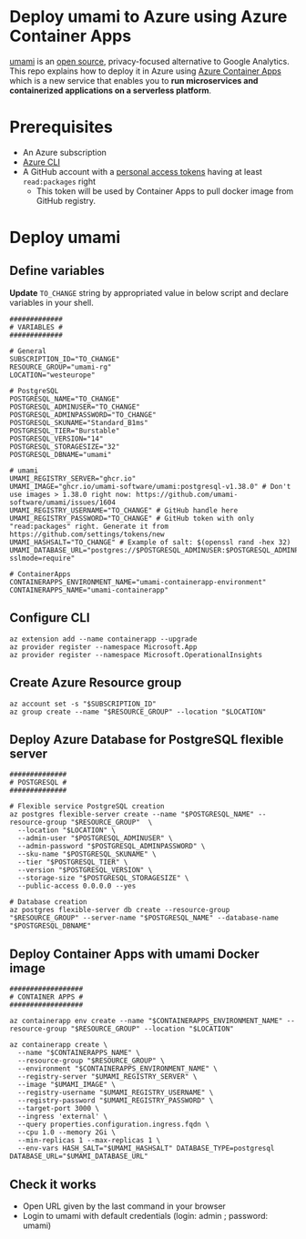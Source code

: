 # Deploy umami to Azure using Azure Container Apps

[umami](https://umami.is/) is an [open source](https://github.com/umami-software/umami), privacy-focused alternative to Google Analytics.
This repo explains how to deploy it in Azure using [Azure Container Apps](https://learn.microsoft.com/en-us/azure/container-apps/overview) which is a new service that enables you to **run microservices and containerized applications on a serverless platform**.

# Prerequisites

* An Azure subscription 
* [Azure CLI](https://learn.microsoft.com/en-us/cli/azure/install-azure-cli)
* A GitHub account with a [personal access tokens](https://github.com/settings/tokens/new) having at least `read:packages` right
    * This token will be used by Container Apps to pull docker image from GitHub registry.

# Deploy umami

## Define variables

**Update** `TO_CHANGE` string by appropriated value in below script and declare variables in your shell.

```
#############
# VARIABLES #
#############

# General
SUBSCRIPTION_ID="TO_CHANGE"
RESOURCE_GROUP="umami-rg"
LOCATION="westeurope"

# PostgreSQL
POSTGRESQL_NAME="TO_CHANGE" 
POSTGRESQL_ADMINUSER="TO_CHANGE"
POSTGRESQL_ADMINPASSWORD="TO_CHANGE"
POSTGRESQL_SKUNAME="Standard_B1ms"
POSTGRESQL_TIER="Burstable"
POSTGRESQL_VERSION="14"
POSTGRESQL_STORAGESIZE="32"
POSTGRESQL_DBNAME="umami"

# umami
UMAMI_REGISTRY_SERVER="ghcr.io"
UMAMI_IMAGE="ghcr.io/umami-software/umami:postgresql-v1.38.0" # Don't use images > 1.38.0 right now: https://github.com/umami-software/umami/issues/1604
UMAMI_REGISTRY_USERNAME="TO_CHANGE" # GitHub handle here
UMAMI_REGISTRY_PASSWORD="TO_CHANGE" # GitHub token with only "read:packages" right. Generate it from https://github.com/settings/tokens/new
UMAMI_HASHSALT="TO_CHANGE" # Example of salt: $(openssl rand -hex 32)
UMAMI_DATABASE_URL="postgres://$POSTGRESQL_ADMINUSER:$POSTGRESQL_ADMINPASSWORD@$POSTGRESQL_NAME.postgres.database.azure.com:5432/$POSTGRESQL_DBNAME?sslmode=require"

# ContainerApps
CONTAINERAPPS_ENVIRONMENT_NAME="umami-containerapp-environment"
CONTAINERAPPS_NAME="umami-containerapp"
```

## Configure CLI

```
az extension add --name containerapp --upgrade
az provider register --namespace Microsoft.App
az provider register --namespace Microsoft.OperationalInsights
```

## Create Azure Resource group

```
az account set -s "$SUBSCRIPTION_ID"
az group create --name "$RESOURCE_GROUP" --location "$LOCATION"
```

## Deploy Azure Database for PostgreSQL flexible server

```
##############
# POSTGRESQL #
##############

# Flexible service PostgreSQL creation
az postgres flexible-server create --name "$POSTGRESQL_NAME" --resource-group "$RESOURCE_GROUP"  \
  --location "$LOCATION" \
  --admin-user "$POSTGRESQL_ADMINUSER" \
  --admin-password "$POSTGRESQL_ADMINPASSWORD" \
  --sku-name "$POSTGRESQL_SKUNAME" \
  --tier "$POSTGRESQL_TIER" \
  --version "$POSTGRESQL_VERSION" \
  --storage-size "$POSTGRESQL_STORAGESIZE" \
  --public-access 0.0.0.0 --yes 

# Database creation
az postgres flexible-server db create --resource-group "$RESOURCE_GROUP" --server-name "$POSTGRESQL_NAME" --database-name "$POSTGRESQL_DBNAME"
```

## Deploy Container Apps with umami Docker image

```
##################
# CONTAINER APPS #
##################

az containerapp env create --name "$CONTAINERAPPS_ENVIRONMENT_NAME" --resource-group "$RESOURCE_GROUP" --location "$LOCATION"

az containerapp create \
  --name "$CONTAINERAPPS_NAME" \
  --resource-group "$RESOURCE_GROUP" \
  --environment "$CONTAINERAPPS_ENVIRONMENT_NAME" \
  --registry-server "$UMAMI_REGISTRY_SERVER" \
  --image "$UMAMI_IMAGE" \
  --registry-username "$UMAMI_REGISTRY_USERNAME" \
  --registry-password "$UMAMI_REGISTRY_PASSWORD" \
  --target-port 3000 \
  --ingress 'external' \
  --query properties.configuration.ingress.fqdn \
  --cpu 1.0 --memory 2Gi \
  --min-replicas 1 --max-replicas 1 \
  --env-vars HASH_SALT="$UMAMI_HASHSALT" DATABASE_TYPE=postgresql DATABASE_URL="$UMAMI_DATABASE_URL"
  ```
  
  ## Check it works
  
  * Open URL given by the last command in your browser
  * Login to umami with default credentials (login: admin ; password: umami)
  
  
